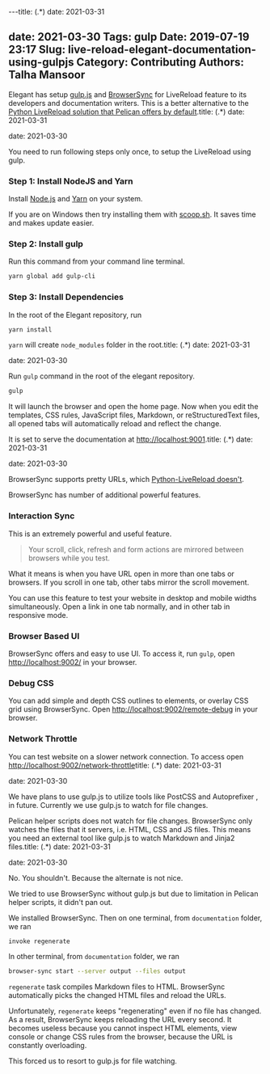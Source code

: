 ---title: (.*)
date: 2021-03-31

date: 2021-03-30
Tags: gulp
Date: 2019-07-19 23:17
Slug: live-reload-elegant-documentation-using-gulpjs
Category: Contributing
Authors: Talha Mansoor
---

Elegant has setup [gulp.js](https://gulpjs.com/) and [BrowserSync](https://www.browsersync.io/) for LiveReload feature to its developers and documentation writers. This is a better alternative to the [Python LiveReload solution that Pelican offers by default]({filename}./live-reload-python.md).title: (.*)
date: 2021-03-31

date: 2021-03-30

You need to run following steps only once, to setup the LiveReload using gulp.

### Step 1: Install NodeJS and Yarn <!-- yaspeller ignore -->

Install [Node.js](https://nodejs.org/en/download/) and [Yarn](https://yarnpkg.com/en/docs/install) on your system.

If you are on Windows then try installing them with [scoop.sh](https://scoop.sh/). It saves time and makes update easier.

### Step 2: Install gulp

Run this command from your command line terminal.

```bash
yarn global add gulp-cli
```

### Step 3: Install Dependencies

In the root of the Elegant repository, run

```bash
yarn install
```

`yarn` will create `node_modules` folder in the root.title: (.*)
date: 2021-03-31

date: 2021-03-30

Run `gulp` command in the root of the elegant repository.

```bash
gulp
```

It will launch the browser and open the home page. Now when you edit the templates, CSS rules, JavaScript files, Markdown, or reStructuredText files, all opened tabs will automatically reload and reflect the change.

It is set to serve the documentation at <http://localhost:9001>.title: (.*)
date: 2021-03-31

date: 2021-03-30

BrowserSync supports pretty URLs, which [Python-LiveReload doesn't]({filename}./live-reload-python.md#known-issue).

BrowserSync has number of additional powerful features.

### Interaction Sync

This is an extremely powerful and useful feature.

> Your scroll, click, refresh and form actions are mirrored between browsers while you test.

What it means is when you have URL open in more than one tabs or browsers. If you scroll in one tab, other tabs mirror the scroll movement.

You can use this feature to test your website in desktop and mobile widths simultaneously. Open a link in one tab normally, and in other tab in responsive mode.

### Browser Based UI

BrowserSync offers and easy to use UI. To access it, run `gulp`, open <http://localhost:9002/> in your browser.

### Debug CSS

You can add simple and depth CSS outlines to elements, or overlay CSS grid using BrowserSync. Open <http://localhost:9002/remote-debug> in your browser.

### Network Throttle

You can test website on a slower network connection. To access open <http://localhost:9002/network-throttle>title: (.*)
date: 2021-03-31

date: 2021-03-30

We have plans to use gulp.js to utilize tools like
PostCSS <!-- yaspeller ignore -->
and
Autoprefixer <!-- yaspeller ignore -->
, in future. Currently we use gulp.js to watch for file changes.

Pelican helper scripts does not watch for file changes. BrowserSync only watches the files that it servers, i.e. HTML, CSS and JS files. This means you need an external tool like gulp.js to watch Markdown and Jinja2 files.title: (.*)
date: 2021-03-31

date: 2021-03-30

No. You shouldn't. Because the alternate is not nice.

We tried to use BrowserSync without gulp.js but due to limitation in Pelican helper scripts, it didn't pan out.

We installed BrowserSync. Then on one terminal, from `documentation` folder, we ran

```bash
invoke regenerate
```

In other terminal, from `documentation` folder, we ran

```bash
browser-sync start --server output --files output
```

`regenerate` task compiles Markdown files to HTML. BrowserSync automatically picks the changed HTML files and reload the URLs.

Unfortunately, `regenerate` keeps "regenerating" even if no file has changed. As a result, BrowserSync keeps reloading the URL every second. It becomes useless because you cannot inspect HTML elements, view console or change CSS rules from the browser, because the URL is constantly overloading.

This forced us to resort to gulp.js for file watching.
